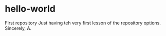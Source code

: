 # hello-world
First repository
Just having teh very first lesson of the repository options.
Sincerely, A.
